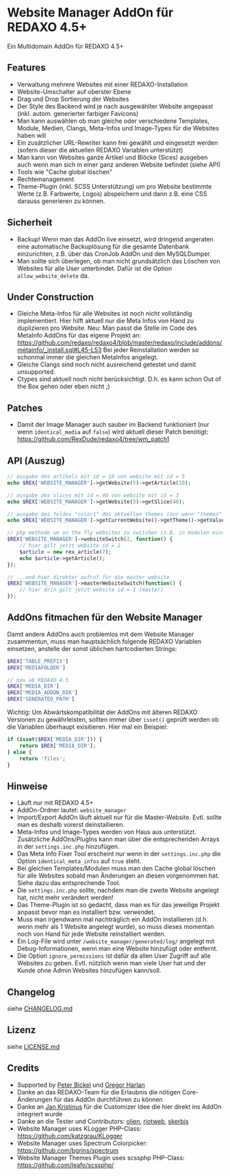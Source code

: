 Website Manager AddOn für REDAXO 4.5+
=====================================

Ein Multidomain AddOn für REDAXO 4.5+

Features
--------

* Verwaltung mehrere Websites mit einer REDAXO-Installation
* Website-Umschalter auf oberster Ebene
* Drag und Drop Sortierung der Websites
* Der Style des Backend wird je nach ausgewählter Website angepasst (inkl. autom. generierter farbiger Favicons)
* Man kann auswählen ob man gleiche oder verschiedene Templates, Module, Medien, Clangs, Meta-Infos und Image-Types für die Websites haben will
* Ein zusätzlicher URL-Rewriter kann frei gewählt und eingesetzt werden (sofern dieser die aktuellen REDAXO Variablen unterstützt)
* Man kann von Websites ganze Artikel und Blöcke (Sices) ausgeben auch wenn man sich in einer ganz anderen Website befindet (siehe API)
* Tools wie "Cache global löschen"
* Rechtemanagement
* Theme-Plugin (inkl. SCSS Unterstützung) um pro Website bestimmte Werte (z.B. Farbwerte, Logos) abspeichern und dann z.B. eine CSS darauss generieren zu können.

Sicherheit
----------

* Backup! Wenn man das AddOn live einsetzt, wird dringend angeraten eine automatische Backuplösung für die gesamte Datenbank einzurichten, z.B. über das CronJob AddOn und den MySQLDumper.
* Man sollte sich überlegen, ob man nicht grundsätzlich das Löschen von Websites für alle User unterbindet. Dafür ist die Option `allow_website_delete` da.

Under Construction
------------------

* Gleiche Meta-Infos für alle Websites ist noch nicht vollständig implementiert. Hier hilft aktuell nur die Meta Infos von Hand zu duplizieren pro Website. Neu: Man passt die Stelle im Code des MetaInfo AddOns für das eigene Projekt an: https://github.com/redaxo/redaxo4/blob/master/redaxo/include/addons/metainfo/_install.sql#L45-L53 Bei jeder Reinstallation werden so schonmal immer die gleichen MetaInfos angelegt.
* Gleiche Clangs sind noch nicht ausreichend getestet und damit unsupported.
* Ctypes sind aktuell noch nicht berücksichtigt. D.h. es kann schon Out of the Box gehen oder eben nicht ;)

Patches
-------

* Damit der Image Manager auch sauber im Backend funktioniert (nur wenn `identical_media` auf `false`) wird aktuell dieser Patch benötigt: https://github.com/RexDude/redaxo4/tree/wm_patch1

API (Auszug)
------------

```php
// ausgabe des artikels mit id = 10 von website mit id = 5 
echo $REX['WEBSITE_MANAGER']->getWebsite(5)->getArticle(10);

// ausgabe des slices mit id = 40 von website mit id = 3
echo $REX['WEBSITE_MANAGER']->getWebsite(3)->getSlice(40);

// ausgabe des feldes "color1" des aktuellen themes (nur wenn "themes" plugin installiert)
echo $REX['WEBSITE_MANAGER']->getCurrentWebsite()->getTheme()->getValue('color1');

// php methode um on the fly websites zu switchen (z.B. in modulen einsetzbar)
$REX['WEBSITE_MANAGER']->websiteSwitch(2, function() {
	// hier gilt jetzt website id = 2
	$article = new rex_article(7);
	echo $article->getArticle();
});

// ...und hier direkter aufruf für die master website
$REX['WEBSITE_MANAGER']->masterWebsiteSwitch(function() {
	// hier drin gilt jetzt website id = 1 (master)
});
```

AddOns fitmachen für den Website Manager
----------------------------------------

Damit andere AddOns auch problemlos mit dem Website Manager zusammentun, muss man hauptsächlich folgende REDAXO Variablen einsetzen, anstelle der sonst üblichen hartcodierten Strings:

```php
$REX['TABLE_PREFIX']
$REX['MEDIAFOLDER']

// neu ab REDAXO 4.5
$REX['MEDIA_DIR']
$REX['MEDIA_ADDON_DIR']
$REX['GENERATED_PATH']
```

Wichtig: Um Abwärtskompatibilität der AddOns mit älteren REDAXO Versionen zu gewährleisten, sollten immer über `isset()` geprüft werden ob die Variablen überhaupt exisitieren. Hier mal ein Beispiel: 

```php
if (isset($REX['MEDIA_DIR'])) {
	return $REX['MEDIA_DIR'];
} else {
	return 'files';
}
```

Hinweise
--------

* Läuft nur mit REDAXO 4.5+
* AddOn-Ordner lautet: `website_manager`
* Import/Export AddOn läuft aktuell nur für die Master-Website. Evtl. sollte man es deshalb vorerst deinstallieren.
* Meta-Infos und Image-Types werden von Haus aus unterstützt. Zusätzliche AddOns/PlugIns kann man über die entsprechenden Arrays in der `settings.inc.php` hinzufügen.
* Das Meta Info Fixer Tool erscheint nur wenn in der `settings.inc.php` die Option `identical_meta_infos` auf `true` steht.
* Bei gleichen Templates/Modulen muss man den Cache global löschen für alle Websites sobald man Änderungen an diesen vorgenommen hat. Siehe dazu das entsprechende Tool.
* Die `settings.inc.php` sollte, nachdem man die zweite Website angelegt hat, nicht mehr verändert werden!
* Das Theme-Plugin ist so gedacht, dass man es für das jeweilige Projekt anpasst bevor man es installiert bzw. verwendet.
* Muss man irgendwann mal nachträglich ein AddOn installieren (d.h. wenn mehr als 1 Website angelegt wurde), so muss dieses momentan noch von Hand für jede Website reinstalliert werden. 
* Ein Log-File wird unter `/website_manager/generated/log/` angelegt mit Debug-Informationen, wenn man eine Website hinzufügt oder entfernt.
* Die Option `ignore_permissions` ist dafür da allen User Zugriff auf alle Websites zu geben. Evtl. nützlich wenn man viele User hat und der Kunde ohne Admin Websites hinzufügen kann/soll.

Changelog
---------

siehe [CHANGELOG.md](CHANGELOG.md)

Lizenz
------

siehe [LICENSE.md](LICENSE.md)

Credits
-------

* Supported by [Peter Bickel](https://github.com/polarpixel) und [Gregor Harlan](https://github.com/gharlan)
* Danke an das REDAXO-Team für die Erlaubnis die nötigen Core-Änderungen für das AddOn durchführen zu können
* Danke an [Jan Kristinus](https://github.com/dergel) für die Customizer Idee die hier direkt ins AddOn integriert wurde
* Danke an die Tester und Contributors: [olien](https://github.com/olien), [riotweb](https://github.com/riotweb), [skerbis](https://github.com/skerbis)
* Website Manager uses KLogger PHP-Class: https://github.com/katzgrau/KLogger
* Website Manager uses Spectrum Colorpicker: https://github.com/bgrins/spectrum
* Website Manager Themes Plugin uses scssphp PHP-Class: https://github.com/leafo/scssphp/
